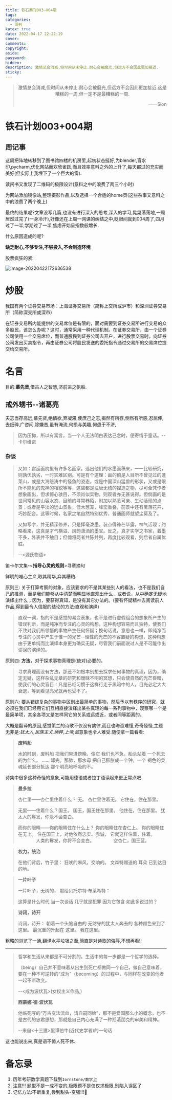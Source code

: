 ```yaml
---
title: 铁石周刊003~004期
tags:
categories:
  - 周刊
katex: true
date: 2022-04-17 22:22:19
cover:
comments:
copyright:
aside:
password:
hidden:
description: 激情总会消减,但时间从未停止.耐心会被磨光,但远方不会因此更加接近.
sticky:
---
```


> <center>激情总会消减,但时间从未停止.耐心会被磨光,但远方不会因此更加接近.这是糟糕的一周,但一定不是最糟糕的一周.</center>
> <p align="right">——Sion</p>

# 铁石计划003+004期

## 周记事

这周把阵地转移到了图书馆四楼的机房里,起初状态挺好,为blender,盲水印,pycharm,优化网站而欢欣雀跃,而且效率意料之外的上升了,每天都过的充实而美好(但实际上我埋下了一个巨大的雷).

读闲书又发现了二维码的极限设计(意料之中的浪费了两三个小时)

为网站添加镜像站,整理摄影作品,以及选择一个合适的home页(这些杂事又意料之中的浪费了两个晚上)

最终的结果呢?文章没写几篇,也没有进行深入的思考,深入的学习,晃晃荡荡地,一周居然过完了(一身冷汗),好像还在上周一网课的纠结之中,眨眼间就到004周了,四月过了一半,学期过了一半,焦虑开始呈指数般增长.

什么原因造成的呢?

**缺乏耐心,不够专注,不够投入,不会制造环境**

股票疯狂的紧:

![image-20220422172636538](../../../../images/image-20220422172636538.png)

# 炒股

我国有两个证券交易市场：上海证券交易所（简称上交所或沪市）和深圳证券交易所（简称深交所或深市）

在证券交易所内能提供的交易席位是有限的，面对需要到证券交易所进行交易的众多股民，该怎么办呢？这时，通常采用一种代理机制。在证券交易所，由一个证券公司使用一个交易席位，而普通股民到证券公司去开户，进行股票交易时，向证券公司发出买卖指令，再由证券公司将股民发送的委托指令通过交易所的交易席位提交给交易所。



# 名言

目的:**慕先贤**,借古人之智慧,济前进之帆船.

## 戒外甥书--诸葛亮

​	夫志当存高远,慕先贤,绝情欲,弃凝滞,使庶己之志,揭然有所存,恻然有所感,忍屈伸,去细碎,广咨问,除嫌吝,虽有淹流,何损与美趣,何患于不济,

> 因为压抑，所以有寓言。当一个人无法明白表达己念时，便寄情于童话。--卡尔维诺

### 杂谈

> 又如：宫廷画院里有许多名画家。选出他们的水墨画稿来，一一比较研究，则孰优孰劣，一时实难区别。可是有个道理：画的倘是人目所不曾见过的蓬莱山，或是大海怒涛中的怪鱼的姿态，或是中国深山猛兽的形状，又或是眼所不能见的鬼神的相貌等等，这些都是荒唐无稽的捏造之物，尽可全凭作者想象画出，但求惊心骇目，不须肖似实物，则观者亦无甚说得。但倘画的是世间常见的山容水态、目前的寻常巷陌，附加以熟悉可亲、生动活现的点景；或者是平淡的远山景象，佳木葱茏，峰峦重叠，前景中还有篱落花卉，巧妙配合。这等时候，名家之笔自然特别优秀，普通画师就望尘莫及了。
>
> 又如写字，并无精深修养，只是挥毫泼墨，装点得锋芒毕露，神气活现；约略看来，这真是才气横溢、风韵潇洒的墨宝。反之，真才实学之书家，着墨不多，外表并不触目；但倘将两者共陈并列，再度比较观看，则后者自属优胜。
>
> --<源氏物语>

笛卡尔文集-<**指导心灵的规则**>寻章摘句

鲜明的唯心主义,取其精华,弃其糟粕.

原则三: 关于打算考察的对象，应该要求的不是其某些别人的看法，也不是我们自己的推测，而是我们能够从中清楚而明显地直观出什么，或者说，从中确定无疑地演绎出什么；因为，要获得真知，是没有其它办法的。(要有怀疑精神去阅读前人作品,得到最令人信服的结论的方法:直观和演绎)

> 直观一词，指的不是感觉的易变表象，也不是进行虚假组合的想象所产生的错误判断，而是纯净而专注的心灵的构想，这种构想容易而且独特，使我们不致对我们所领悟的事物产生任何怀疑；换句话说，意思也一样，即纯净而专注的心灵中产生于惟一的光芒--理性的光芒的不容置疑的构想，这种构想由于更单纯而比演绎本身更为确实无疑，尽管我们前面说过人是不可能作出谬误的演绎的。

原则四: **方法**，对于探求事物真理是(绝对)必要的。

> 寻求真理而没有方法，那还不如根本别想去探求任何事物的真理，因为，确定无疑，这样杂乱无章的研究和暧昧不明的冥想，只会使自然的光芒昏暗，使我们的心灵盲目：凡是已经习惯于这样行走于黑暗中的人，目光必定大大衰退，等到看见亮光就再也受不了。

原则六: 要从错综复杂的事物中区别出最简单的事物，然后予以有秩序的研究，就必须在我们已经用它们互相直接演绎出某些真理的每一系列事物中，观察哪一个是最简单项，其余各项又是怎样同它的关系或远或近，或者同等距离的。

大概是翻译的原因,感觉策兰的诗歌不仅没有韵律,而且也晦涩难懂,奇奇怪怪,主题无非是:*犹太人,民族主义,纳粹,上帝,蓝*意象也令人难受.随便拿一篇看看:

> **废料船**
>
> 水的时刻，废料船
> 把我们带进傍晚，像它
> 我们也不急，船头站着
> 一个死去的为什么。
> ……
> 卸完。那肺，那水母
> 把自己膨胀成一个钟，一个
> 褐色的灵魂延长部分抵达
> 那个明亮地呼吸的不。

诗集中很多这种奇怪的意象,可能用德语或者拉丁语读起来更正常点吧.

> **曼多拉**
>
> 杏仁里——杏仁里住着什么？
> 无。
> 杏仁里住着无。
> 它住在，住在那里。
>
> 无里——住着什么？国王。
> 国王，国王住在那里。
> 他住在，住在那里。
> 					犹太人的鬈发，你永不会变白。
>
> 而你的眼睛——你的眼睛住在什么上？
> 你的眼睛住在杏仁上。
> 你的眼睛住在无上。
> 住在国王上，对他依然忠实、赤诚，
> 它就这样住着，住着。
> 　　　　人类的鬈发，你将不会变白。
> 　　　　空杏仁，国王蓝。

> **权力，统治**
>
> 在他们背后，竹子里：
> 狂吠的麻风，交响的。
> 文森特赠送的
> 耳朵
> 已到达目的地。

> **一片叶子**
>
> 一片叶子，无树的，
> 献给贝托尔特·布莱希特：
>
> 这算是什么时代
> 当一次谈话
> 几乎就是犯罪
> 因为它包含
> 如此多说过的？

> **诗闭，诗开**
>
> 诗闭，诗开：
> 朝着一个头脑自由的
> 无防守的犹太人奔去的
> 各种颜色来到了
> 这里。
> 最沉重的升起在
> 这里。
> 我在这里。

粗略的浏览了一通,翻译水平垃圾之至,简直是对诗歌的侮辱,不想再看!!

----

> 哲学和生活从来都是不可分割的。生活中的每一步都是一个哲学的选择。
>
> （being）自己并不意味着从出生到死亡都做同一个自己，做自己意味着，要在一种不可逆转的“成为”（becoming）的过程中，与同样在改变的他者一起不断改变。
>
> --<成为波伏瓦>(女权主义作品,)
>
> **西蒙娜·德·波伏瓦**

> 他临死写的“万古变法流血，请自嗣同始”，那不是爱国那么小的概念，也不是古代的忠君思想，那就是自己内心充满了一种摇滚朋克的审美和精神。
>
> --来自<十三邀>里谭伯牛(近代史学者)的一句话

这也能说出来,真是语不惊人死不休.

# 备忘录

1. 历年考研数学真题下载到`Iornstone/数学`上
1. 注意!!! 题型不是一成不变的,极限题不是仅仅求极限,别陷入误区了
1. 记忆方法:不断重复,尝到甜头-变强!!!:muscle:



